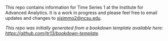 This repo contains information for Time Series 1 at the Institute for Advanced Analytics.  It is a work in progress and please feel free to email updates and changes to sjsimmo2@ncsu.edu.

*This repo was initially generated from a bookdown template available here: https://github.com/jtr13/bookdown-template.*

